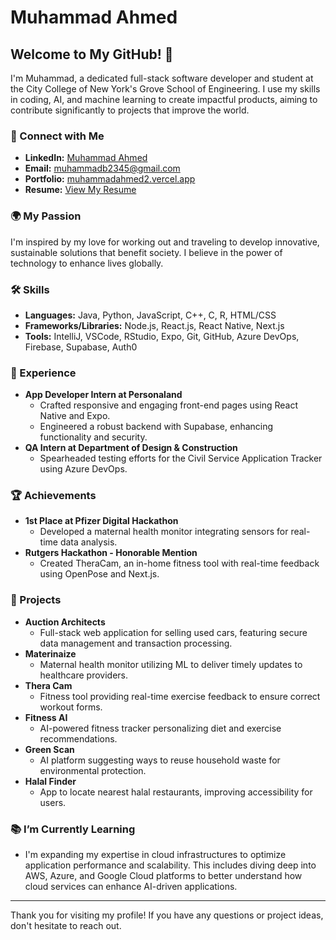 # Muhammad Ahmed

## Welcome to My GitHub! 👋

I'm Muhammad, a dedicated full-stack software developer and student at the City College of New York's Grove School of Engineering. I use my skills in coding, AI, and machine learning to create impactful products, aiming to contribute significantly to projects that improve the world.

### 🤝 Connect with Me
- **LinkedIn:** [Muhammad Ahmed](https://linkedin.com/in/muhammad-a-67356b205)
- **Email:** [muhammadb2345@gmail.com](mailto:muhammadb2345@gmail.com)
- **Portfolio:** [muhammadahmed2.vercel.app](https://muhammadahmed2.vercel.app/#home)
- **Resume:** [View My Resume]((https://docs.google.com/document/d/e/2PACX-1vSrcWyERaEZOWUsdXui6u0Uaozq5Z2K_9KLXMCeOzDKUpof4buDScczISVi0NIDHw/pub)) 

### 🌍 My Passion
I'm inspired by my love for working out and traveling to develop innovative, sustainable solutions that benefit society. I believe in the power of technology to enhance lives globally.

### 🛠 Skills
- **Languages:** Java, Python, JavaScript, C++, C, R, HTML/CSS
- **Frameworks/Libraries:** Node.js, React.js, React Native, Next.js
- **Tools:** IntelliJ, VSCode, RStudio, Expo, Git, GitHub, Azure DevOps, Firebase, Supabase, Auth0

### 💼 Experience
- **App Developer Intern at Personaland**
  - Crafted responsive and engaging front-end pages using React Native and Expo.
  - Engineered a robust backend with Supabase, enhancing functionality and security.
- **QA Intern at Department of Design & Construction**
  - Spearheaded testing efforts for the Civil Service Application Tracker using Azure DevOps.

### 🏆 Achievements
- **1st Place at Pfizer Digital Hackathon**
  - Developed a maternal health monitor integrating sensors for real-time data analysis.
- **Rutgers Hackathon - Honorable Mention**
  - Created TheraCam, an in-home fitness tool with real-time feedback using OpenPose and Next.js.

### 🌟 Projects
- **Auction Architects**
  - Full-stack web application for selling used cars, featuring secure data management and transaction processing.
- **Materinaize**
  - Maternal health monitor utilizing ML to deliver timely updates to healthcare providers.
- **Thera Cam**
  - Fitness tool providing real-time exercise feedback to ensure correct workout forms.
- **Fitness AI**
  - AI-powered fitness tracker personalizing diet and exercise recommendations.
- **Green Scan**
  - AI platform suggesting ways to reuse household waste for environmental protection.
- **Halal Finder**
  - App to locate nearest halal restaurants, improving accessibility for users.

### 📚 I’m Currently Learning
- I'm expanding my expertise in cloud infrastructures to optimize application performance and scalability. This includes diving deep into AWS, Azure, and Google Cloud platforms to better understand how cloud services can enhance AI-driven applications.

---

Thank you for visiting my profile! If you have any questions or project ideas, don't hesitate to reach out.


